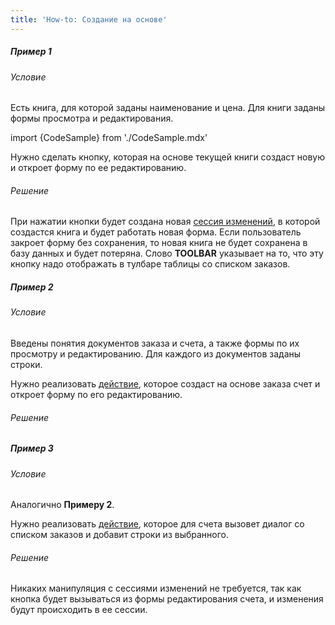 ```yaml
---
title: 'How-to: Создание на основе'
---
```


##### Пример 1

###### Условие

Есть книга, для которой заданы наименование и цена. Для книги заданы формы просмотра и редактирования.

import {CodeSample} from './CodeSample.mdx'

<CodeSample url="https://ru-documentation.lsfusion.org/sample?file=UseCaseCreate&block=sample1"/>

Нужно сделать кнопку, которая на основе текущей книги создаст новую и откроет форму по ее редактированию.

###### Решение

<CodeSample url="https://ru-documentation.lsfusion.org/sample?file=UseCaseCreate&block=solution1"/>

При нажатии кнопки будет создана новая [сессия изменений](Change_sessions.md), в которой создастся книга и будет работать новая форма. Если пользователь закроет форму без сохранения, то новая книга не будет сохранена в базу данных и будет потеряна. Слово **TOOLBAR** указывает на то, что эту кнопку надо отображать в тулбаре таблицы со списком заказов.

##### Пример 2

###### Условие

Введены понятия документов заказа и счета, а также формы по их просмотру и редактированию. Для каждого из документов заданы строки.

<CodeSample url="https://ru-documentation.lsfusion.org/sample?file=UseCaseCreate&block=sample2"/>

Нужно реализовать [действие](Actions.md), которое создаст на основе заказа счет и откроет форму по его редактированию.

###### Решение

<CodeSample url="https://ru-documentation.lsfusion.org/sample?file=UseCaseCreate&block=solution2"/>

##### Пример 3

###### Условие

Аналогично **Примеру 2**.

Нужно реализовать [действие](Actions.md), которое для счета вызовет диалог со списком заказов и добавит строки из выбранного.

###### Решение

<CodeSample url="https://ru-documentation.lsfusion.org/sample?file=UseCaseCreate&block=solution3"/>

Никаких манипуляция с сессиями изменений не требуется, так как кнопка будет вызываться из формы редактирования счета, и изменения будут происходить в ее сессии.
